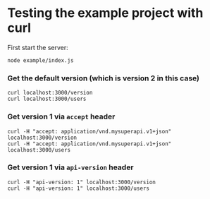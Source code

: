 # Testing the example project with curl

First start the server:

```
node example/index.js
```

### Get the default version (which is version 2 in this case)

```
curl localhost:3000/version
curl localhost:3000/users
```

### Get version 1 via `accept` header

```
curl -H "accept: application/vnd.mysuperapi.v1+json" localhost:3000/version
curl -H "accept: application/vnd.mysuperapi.v1+json" localhost:3000/users
```

### Get version 1 via `api-version` header

```
curl -H "api-version: 1" localhost:3000/version
curl -H "api-version: 1" localhost:3000/users
```
